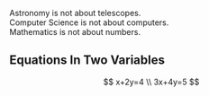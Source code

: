 Astronomy is not about telescopes.  
Computer Science is not about computers.  
Mathematics is not about numbers.

## Equations In Two Variables

$$ x+2y=4 \\
3x+4y=5 $$

